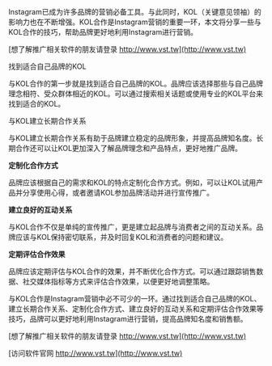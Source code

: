 Instagram已成为许多品牌的营销必备工具。与此同时，KOL（关键意见领袖）的影响力也在不断增强。KOL合作是Instagram营销的重要一环，本文将分享一些与KOL合作的技巧，帮助品牌更好地利用Instagram进行营销。

[想了解推广相关软件的朋友请登录 http://www.vst.tw](http://www.vst.tw)

找到适合自己品牌的KOL

与KOL合作的第一步就是找到适合自己品牌的KOL。品牌应该选择那些与自己品牌理念相符、受众群体相近的KOL。可以通过搜索相关话题或使用专业的KOL平台来找到适合的KOL。

与KOL建立长期合作关系

与KOL建立长期合作关系有助于品牌建立稳定的品牌形象，并提高品牌知名度。长期合作还可以让KOL更加深入了解品牌理念和产品特点，更好地推广品牌。

**定制化合作方式**

品牌应该根据自己的需求和KOL的特点定制化合作方式。例如，可以让KOL试用产品并分享使用心得，或者邀请KOL参加品牌活动并进行宣传推广。

**建立良好的互动关系**

与KOL合作不仅是单纯的宣传推广，更是建立起品牌与消费者之间的互动关系。品牌应该与KOL保持密切联系，并及时回复KOL和消费者的问题和建议。

**定期评估合作效果**

品牌应该定期评估与KOL合作的效果，并不断优化合作方式。可以通过跟踪销售数据、社交媒体指标等方式来评估合作效果，以便更好地调整策略。

与KOL合作是Instagram营销中必不可少的一环。通过找到适合自己品牌的KOL、建立长期合作关系、定制化合作方式、建立良好的互动关系和定期评估合作效果等技巧，品牌可以更好地利用Instagram进行营销，提高品牌知名度和销售额。

[想了解推广相关软件的朋友请登录 http://www.vst.tw](http://www.vst.tw)


[访问软件官网 http://www.vst.tw](http://www.vst.tw)
